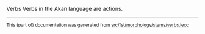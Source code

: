 Verbs
Verbs in the Akan language are actions.

* * *

<small>This (part of) documentation was generated from [src/fst/morphology/stems/verbs.lexc](https://github.com/giellalt/lang-aka/blob/main/src/fst/morphology/stems/verbs.lexc)</small>
